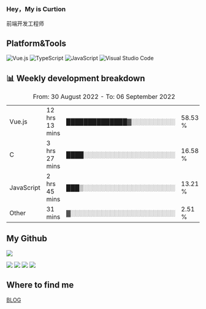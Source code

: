 ### Hey，My is Curtion
前端开发工程师
## Platform&Tools

![Vue.js](https://img.shields.io/badge/-Vue.js-4FC08D?style=flat-square&logo=Vue.js&logoColor=white)
![TypeScript](https://img.shields.io/badge/-TypeScript-007ACC?style=flat-square&logo=typescript&logoColor=white)
![JavaScript](https://img.shields.io/badge/-JavaScript-F7DF1E?style=flat-square&logo=javascript&logoColor=black)
![Visual Studio Code](https://img.shields.io/badge/-VSCode-007ACC?style=flat-square&logo=Visual-Studio-Code&logoColor=white)

## 📊 Weekly development breakdown

<!--START_SECTION:waka-->

<table><caption>From: 30 August 2022 - To: 06 September 2022</caption><tr><td>Vue.js</td><td>12 hrs 13 mins</td><td>██████████████▓░░░░░░░░░░</td><td>58.53 %</td></tr><tr><td>C</td><td>3 hrs 27 mins</td><td>████░░░░░░░░░░░░░░░░░░░░░</td><td>16.58 %</td></tr><tr><td>JavaScript</td><td>2 hrs 45 mins</td><td>███▒░░░░░░░░░░░░░░░░░░░░░</td><td>13.21 %</td></tr><tr><td>Other</td><td>31 mins</td><td>▓░░░░░░░░░░░░░░░░░░░░░░░░</td><td>2.51 %</td></tr></table>

<!--END_SECTION:waka-->

## My Github

![](http://github-profile-summary-cards.vercel.app/api/cards/profile-details?username=curtion&theme=nord_bright)

![](http://github-profile-summary-cards.vercel.app/api/cards/stats?username=curtion&theme=nord_bright)
![](http://github-profile-summary-cards.vercel.app/api/cards/productive-time?username=curtion&theme=nord_bright&utcOffset=8)
![](http://github-profile-summary-cards.vercel.app/api/cards/repos-per-language?username=curtion&theme=nord_bright)
![](http://github-profile-summary-cards.vercel.app/api/cards/most-commit-language?username=curtion&theme=nord_bright)

## Where to find me

[BLOG](https://blog.3gxk.net)
